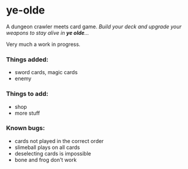 # ye-olde

A dungeon crawler meets card game. *Build your deck and upgrade your weapons to stay alive in **ye olde**...*

Very much a work in progress.

### Things added:

* sword cards, magic cards
* enemy

### Things to add:

* shop
* more stuff

### Known bugs:

* cards not played in the correct order
* slimeball plays on all cards
* deselecting cards is impossible
* bone and frog don't work
